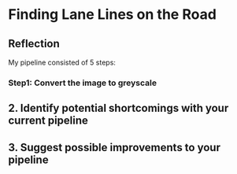 # **Finding Lane Lines on the Road** 


## Reflection

My pipeline consisted of 5 steps:

### Step1: Convert the image to greyscale
[image1]: CarND-LaneLines-P1/test_images/solidWhiteCurve.jpg 



## 2. Identify potential shortcomings with your current pipeline





## 3. Suggest possible improvements to your pipeline


